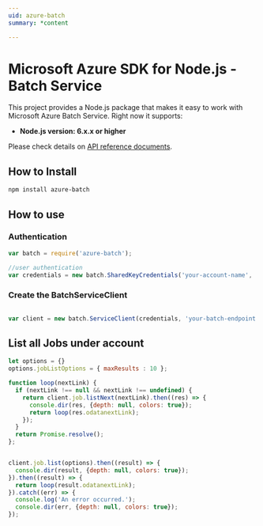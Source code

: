 ```yaml
---
uid: azure-batch
summary: *content

---
```

# Microsoft Azure SDK for Node.js - Batch Service

This project provides a Node.js package that makes it easy to work with Microsoft Azure Batch Service. Right now it supports:
- **Node.js version: 6.x.x or higher**

Please check details on [API reference documents](http://azure.github.io/azure-sdk-for-node/azure-batch/latest/).

## How to Install

```bash
npm install azure-batch
```

## How to use

### Authentication

 ```javascript
 var batch = require('azure-batch');

 //user authentication
 var credentials = new batch.SharedKeyCredentials('your-account-name', 'your-account-key');
 ```

### Create the BatchServiceClient

```javascript

var client = new batch.ServiceClient(credentials, 'your-batch-endpoint');
```

## List all Jobs under account

```javascript
let options = {}
options.jobListOptions = { maxResults : 10 };

function loop(nextLink) {
  if (nextLink !== null && nextLink !== undefined) {
    return client.job.listNext(nextLink).then((res) => {
      console.dir(res, {depth: null, colors: true});
      return loop(res.odatanextLink);
    });
  }
  return Promise.resolve();
};


client.job.list(options).then((result) => {
  console.dir(result, {depth: null, colors: true});
}).then((result) => {
  return loop(result.odatanextLink);
}).catch((err) => {
  console.log('An error occurred.');
  console.dir(err, {depth: null, colors: true});
});
```
